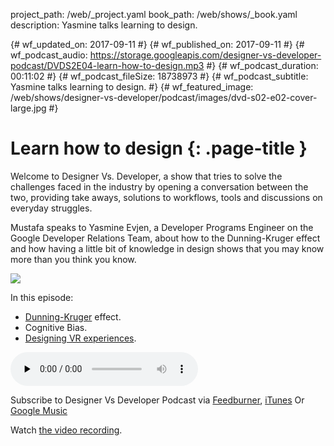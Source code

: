 project_path: /web/_project.yaml
book_path: /web/shows/_book.yaml
description: Yasmine talks learning to design.

{# wf_updated_on: 2017-09-11 #}
{# wf_published_on: 2017-09-11 #}
{# wf_podcast_audio: https://storage.googleapis.com/designer-vs-developer-podcast/DVDS2E04-learn-how-to-design.mp3 #}
{# wf_podcast_duration: 00:11:02 #}
{# wf_podcast_fileSize: 18738973 #}
{# wf_podcast_subtitle: Yasmine talks learning to design. #}
{# wf_featured_image: /web/shows/designer-vs-developer/podcast/images/dvd-s02-e02-cover-large.jpg #}

# Learn how to design {: .page-title }

Welcome to Designer Vs. Developer, a show that tries to solve the 
challenges faced in the industry by opening a conversation between 
the two, providing take aways, solutions to workflows, tools and 
discussions on everyday struggles. 

Mustafa speaks to Yasmine Evjen, a Developer Programs Engineer on 
the Google Developer Relations Team, about how to the 
Dunning-Kruger effect and how having a little bit of knowledge 
in design shows that you may know more than you think you know. 

<img 
src="/web/shows/designer-vs-developer/podcast/images/dvd-s02-e03-cover.jpg" 
class="attempt-right">

In this episode:

* [Dunning-Kruger](https://en.wikipedia.org/wiki/Dunning%E2%80%93Kruger_effect) effect.
* Cognitive Bias.
* [Designing VR experiences](/web/fundamentals/vr/).

<audio 
src="https://storage.googleapis.com/designer-vs-developer-podcast/DVDS2E03-Improving-your-creative-confidence.mp3" 
controls preload="none">

Subscribe to Designer Vs Developer Podcast via
<a href="https://goo.gl/USHXv8">Feedburner</a>, 
<a href="https://goo.gl/1E9U0G">iTunes</a> Or 
<a href="https://goo.gl/qCBlST">
Google Music</a>

Watch <a href="
https://www.youtube.com/playlist?list=PLNYkxOF6rcIC60856GnLEV5GQXMxc9ByJ">
the video recording</a>.

